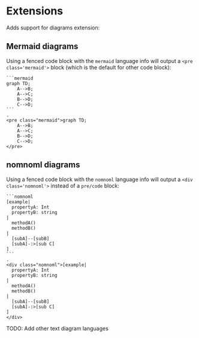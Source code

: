 # Extensions

Adds support for diagrams extension:

## Mermaid diagrams
 
Using a fenced code block with the `mermaid` language info will output a `<pre class='mermaid'>` block (which is the default for other code block):

```````````````````````````````` example
```mermaid
graph TD;
    A-->B;
    A-->C;
    B-->D;
    C-->D;
```
.
<pre class="mermaid">graph TD;
    A-->B;
    A-->C;
    B-->D;
    C-->D;
</pre>
````````````````````````````````

## nomnoml diagrams

Using a fenced code block with the `nomnoml` language info will output a `<div class='nomnoml'>` instead of a `pre/code` block:

```````````````````````````````` example
```nomnoml
[example|
  propertyA: Int
  propertyB: string
|
  methodA()
  methodB()
|
  [subA]--[subB]
  [subA]-:>[sub C]
]
```
.
<div class="nomnoml">[example|
  propertyA: Int
  propertyB: string
|
  methodA()
  methodB()
|
  [subA]--[subB]
  [subA]-:>[sub C]
]
</div>
````````````````````````````````

TODO: Add other text diagram languages